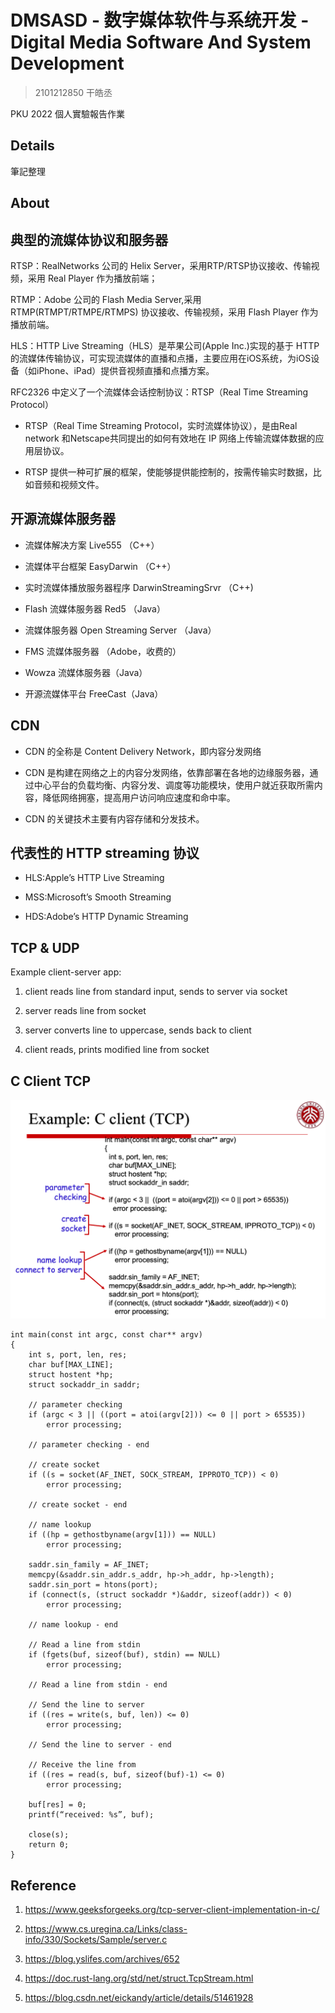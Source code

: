 # DMSASD - 数字媒体软件与系统开发 - Digital Media Software And System Development

> 2101212850 干皓丞

PKU 2022 個人實驗報告作業

## Details

筆記整理

## About

## 典型的流媒体协议和服务器

RTSP：RealNetworks 公司的 Helix Server，采用RTP/RTSP协议接收、传输视频，采用 Real Player 作为播放前端；

RTMP：Adobe 公司的 Flash Media Server,采用 RTMP(RTMPT/RTMPE/RTMPS) 协议接收、传输视频，采用 Flash Player 作为播放前端。

HLS：HTTP Live Streaming（HLS）是苹果公司(Apple Inc.)实现的基于 HTTP 的流媒体传输协议，可实现流媒体的直播和点播，主要应用在iOS系统，为iOS设备（如iPhone、iPad）提供音视频直播和点播方案。

RFC2326 中定义了一个流媒体会话控制协议：RTSP（Real Time Streaming Protocol）

- RTSP（Real Time Streaming Protocol，实时流媒体协议），是由Real network 和Netscape共同提出的如何有效地在 IP 网络上传输流媒体数据的应用层协议。

- RTSP 提供一种可扩展的框架，使能够提供能控制的，按需传输实时数据，比如音频和视频文件。


## 开源流媒体服务器

- 流媒体解决方案 Live555 （C++）

- 流媒体平台框架 EasyDarwin （C++）

- 实时流媒体播放服务器程序 DarwinStreamingSrvr （C++)

- Flash 流媒体服务器 Red5 （Java）

- 流媒体服务器 Open Streaming Server （Java）

- FMS 流媒体服务器 （Adobe，收费的）

- Wowza 流媒体服务器（Java）

- 开源流媒体平台 FreeCast（Java）


## CDN

- CDN 的全称是 Content Delivery Network，即内容分发网络

- CDN 是构建在网络之上的内容分发网络，依靠部署在各地的边缘服务器，通过中心平台的负载均衡、内容分发、调度等功能模块，使用户就近获取所需内容，降低网络拥塞，提高用户访问响应速度和命中率。

- CDN 的关键技术主要有内容存储和分发技术。


## 代表性的 HTTP streaming 协议

- HLS:Apple’s HTTP Live Streaming

- MSS:Microsoft’s Smooth Streaming

- HDS:Adobe’s HTTP Dynamic Streaming


## TCP & UDP

Example client-server app:

1. client reads line from standard input, sends to server via socket

2. server reads line from socket

3. server converts line to uppercase, sends back to client

4. client reads, prints modified line from socket

## C Client TCP

![](tu1.png)

```
int main(const int argc, const char** argv)
{
	int s, port, len, res;
	char buf[MAX_LINE];
	struct hostent *hp;
	struct sockaddr_in saddr;

	// parameter checking
	if (argc < 3 || ((port = atoi(argv[2])) <= 0 || port > 65535))
		error processing;
	
	// parameter checking - end

	// create socket
	if ((s = socket(AF_INET, SOCK_STREAM, IPPROTO_TCP)) < 0)
		error processing;

	// create socket - end

	// name lookup
	if ((hp = gethostbyname(argv[1])) == NULL)
		error processing;

	saddr.sin_family = AF_INET;
	memcpy(&saddr.sin_addr.s_addr, hp->h_addr, hp->length);
	saddr.sin_port = htons(port);
	if (connect(s, (struct sockaddr *)&addr, sizeof(addr)) < 0)
		error processing;

	// name lookup - end

	// Read a line from stdin
	if (fgets(buf, sizeof(buf), stdin) == NULL)
		error processing;

	// Read a line from stdin - end

	// Send the line to server
	if ((res = write(s, buf, len)) <= 0)
		error processing;

	// Send the line to server - end

	// Receive the line from
	if ((res = read(s, buf, sizeof(buf)-1) <= 0)
		error processing;

	buf[res] = 0;
	printf(“received: %s”, buf);

	close(s);
	return 0;
}
```


## Reference

1. https://www.geeksforgeeks.org/tcp-server-client-implementation-in-c/

2. https://www.cs.uregina.ca/Links/class-info/330/Sockets/Sample/server.c

3. https://blog.yslifes.com/archives/652

4. https://doc.rust-lang.org/std/net/struct.TcpStream.html

5. https://blog.csdn.net/eickandy/article/details/51461928







